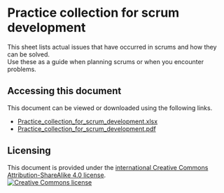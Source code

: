# Practice collection for scrum development

This sheet lists actual issues that have occurred in scrums and how they can be solved.  
Use these as a guide when planning scrums or when you encounter problems.

## Accessing this document

This document can be viewed or downloaded using the following links.  
* [Practice_collection_for_scrum_development.xlsx](./docs/Practice_collection_for_scrum_development.xlsx?raw=true)
* [Practice_collection_for_scrum_development.pdf](./docs/Practice_collection_for_scrum_development.pdf?raw=true)

## Licensing

This document is provided under the <a rel="license" href="http://creativecommons.org/licenses/by-sa/4.0/">international Creative Commons Attribution-ShareAlike 4.0 license</a>.
<br />
<a rel="license" href="http://creativecommons.org/licenses/by-sa/4.0/">
  <img alt="Creative Commons license" style="border-width:0" src="https://i.creativecommons.org/l/by-sa/4.0/88x31.png" />
</a>
